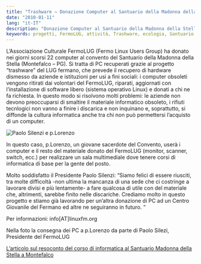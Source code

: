 ```yaml
---
title: "Trashware – Donazione Computer al Santuario della Madonna della Stella (PG)"
date: "2010-01-11"
lang: "it-IT"
description: "Donazione Computer al Santuario della Madonna della Stella (PG)"
keywords: progetti, FermoLUG, attività, Trashware, ecologia, Santuario della Madonna della Stella
---
```


L’Associazione Culturale FermoLUG (Fermo Linux Users Group) ha donato nei giorni scorsi 22 computer al convento del Santuario della Madonna della Stella (Montefalco – PG).  Si tratta di PC recuperati grazie al progetto “trashware” del LUG fermano, che prevede il recupero di hardware dismesso da aziende e istituzioni per usi a fini sociali: i computer obsoleti vengono ritirati dai volontari del FermoLUG, riparati, aggiornati con l’installazione di software libero (sistema operativo Linux) e donati a chi ne fa richiesta. In questo modo si risolvono molti problemi: le aziende non devono preoccuparsi di smaltire il materiale informatico obsoleto, i rifiuti tecnlogici non vanno a finire i discarica e non inquinano e, soprattutto, si diffonde la cultura informatica anche tra chi non può permettersi l’acquisto di un computer.

![Paolo Silenzi e p.Lorenzo](https://www.linuxfm.org/home/wp-content/uploads/2010/01/madonnastella-300x300.jpg "Paolo Silenzi e p.Lorenzo")

In questo caso, p.Lorenzo, un giovane sacerdote del Convento, userà i computer e il resto del materiale donato del FermoLUG (monitor, scanner, switch, ecc.) per realizzare un sala multimediale dove tenere corsi di informatica di base per la gente del posto.

Molto soddisfatto il Presidente Paolo Silenzi: “Siamo felici di essere riusciti, tra molte difficoltà -non ultima la mancanza di una sede che ci costringe a lavorare divisi e più lentamente- a fare qualcosa di utile con del materiale che, altrimenti, sarebbe finito nelle discariche.  Crediamo molto in questo progetto e stiamo già lavorando per un’altra donazione di PC ad un Centro Giovanile del Fermano ed altre ne seguiranno in futuro. “

Per informazioni: info[AT]linuxfm.org

Nella foto la consegna dei PC a p.Lorenzo da parte di Paolo Silezi, Presidente del FermoLUG

[L’articolo sul resoconto del corso di informatica al Santuario Madonna della Stella a Montefalco](http://www.madonnadellastella.eu/index.php?option=com_content&view=article&id=19%3Acorso-di-informatica-al-santuario&catid=11%3Ainformatica&Itemid=23&lang=it)
